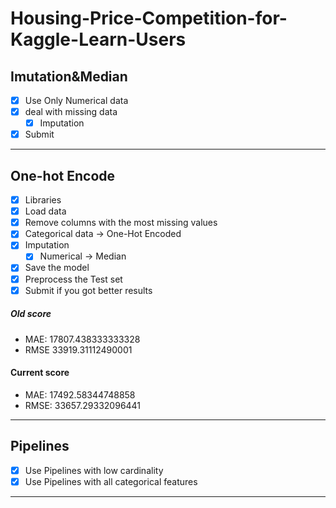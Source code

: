 # Housing-Price-Competition-for-Kaggle-Learn-Users

## Imutation&Median

- [x] Use Only Numerical data
- [x] deal with missing data
    - [x] Imputation
- [x] Submit 

___

## One-hot Encode

- [x] Libraries
- [x] Load data
- [x] Remove columns with the most missing values
- [x] Categorical data -> One-Hot Encoded
- [x] Imputation
    - [x] Numerical -> Median
- [x] Save the model
- [x] Preprocess the Test set
- [x] Submit if you got better results

##### Old score
- MAE:  17807.438333333328
- RMSE 33919.31112490001

#### Current score
- MAE: 17492.58344748858
- RMSE: 33657.29332096441

___

## Pipelines

- [x] Use Pipelines with low cardinality 
- [x] Use Pipelines with all categorical features

___



